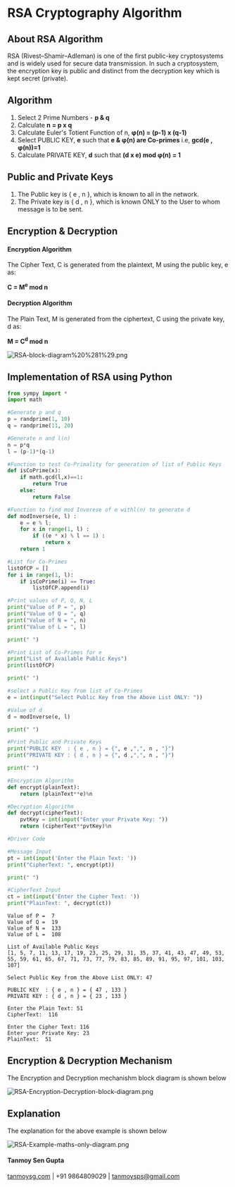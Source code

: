 # RSA Cryptography Algorithm

## About RSA Algorithm
RSA (Rivest–Shamir–Adleman) is one of the first public-key cryptosystems and is widely used for secure data transmission. In such a cryptosystem, the encryption key is public and distinct from the decryption key which is kept secret (private).

## Algorithm

1. Select 2 Prime Numbers - **p & q**
2. Calculate **n = p x q**
3. Calculate Euler's Totient Function of n,  **φ(n) = (p-1) x (q-1)**
4. Select PUBLIC KEY, **e** such that **e & φ(n) are Co-primes**  i.e, **gcd(e , φ(n))=1**
5. Calculate PRIVATE KEY, **d** such that **(d x e) mod φ(n) = 1**

## Public and Private Keys

1. The Public  key is { e , n }, which is known to all in the network.
2. The Private key is { d , n }, which is known ONLY to the User to whom message is to be sent.

## Encryption & Decryption

#### Encryption Algorithm

The Cipher Text, C is generated from the plaintext, M using the public key, e as:

**C = M<sup>e</sup> mod n**

#### Decryption Algorithm

The Plain Text, M is generated from the ciphertext, C using the private key, d as:

**M = C<sup>d</sup> mod n**

![RSA-block-diagram%20%281%29.png](attachment:RSA-block-diagram%20%281%29.png)

## Implementation of RSA using Python


```python
from sympy import *
import math 

#Generate p and q
p = randprime(1, 10)
q = randprime(11, 20)

#Generate n and l(n)
n = p*q
l = (p-1)*(q-1)

#Function to test Co-Primality for generation of list of Public Keys
def isCoPrime(x):
    if math.gcd(l,x)==1:
        return True
    else:
        return False

#Function to find mod Inverese of e withl(n) to generate d     
def modInverse(e, l) :
    e = e % l;
    for x in range(1, l) :
        if ((e * x) % l == 1) :
            return x
    return 1

#List for Co-Primes
listOfCP = []
for i in range(1, l):
    if isCoPrime(i) == True:
        listOfCP.append(i)

#Print values of P, Q, N, L        
print("Value of P = ", p)
print("Value of Q = ", q)
print("Value of N = ", n)
print("Value of L = ", l)

print(" ")

#Print List of Co-Primes for e
print("List of Available Public Keys")
print(listOfCP)

print(" ")

#select a Public Key from list of Co-Primes
e = int(input("Select Public Key from the Above List ONLY: "))

#Value of d
d = modInverse(e, l)

print(" ")

#Print Public and Private Keys
print("PUBLIC KEY  : { e , n } = {", e ,",", n , "}")
print("PRIVATE KEY : { d , n } = {", d ,",", n , "}")

print(" ")

#Encryption Algorithm
def encrypt(plainText):
    return (plainText**e)%n

#Decryption Algorithm
def decrypt(cipherText):
    pvtKey = int(input("Enter your Private Key: "))
    return (cipherText**pvtKey)%n

#Driver Code

#Message Input
pt = int(input('Enter the Plain Text: '))
print("CipherText: ", encrypt(pt))

print(" ")

#CipherText Input
ct = int(input('Enter the Cipher Text: '))
print("PlainText: ", decrypt(ct))
```

    Value of P =  7
    Value of Q =  19
    Value of N =  133
    Value of L =  108
     
    List of Available Public Keys
    [1, 5, 7, 11, 13, 17, 19, 23, 25, 29, 31, 35, 37, 41, 43, 47, 49, 53, 55, 59, 61, 65, 67, 71, 73, 77, 79, 83, 85, 89, 91, 95, 97, 101, 103, 107]
     
    Select Public Key from the Above List ONLY: 47
     
    PUBLIC KEY  : { e , n } = { 47 , 133 }
    PRIVATE KEY : { d , n } = { 23 , 133 }
     
    Enter the Plain Text: 51
    CipherText:  116
     
    Enter the Cipher Text: 116
    Enter your Private Key: 23
    PlainText:  51
    

## Encryption & Decryption Mechanism

The Encryption and Decryption mechanishm block diagram is shown below

![RSA-Encryption-Decryption-block-diagram.png](https://github.com/TanmoySG/Cryptography-Algorithm/blob/master/RSA-Algorithm/diagrams/RSA-Encryption-Decryption-block-diagram.png)

## Explanation

The explanation for the above example is shown below

![RSA-Example-maths-only-diagram.png](https://github.com/TanmoySG/Cryptography-Algorithm/blob/master/RSA-Algorithm/diagrams/RSA-Example-maths-only-diagram.png)

#### Tanmoy Sen Gupta
[tanmoysg.com](http://tanmoysg.com) | +91 9864809029 | tanmoysps@gmail.com
